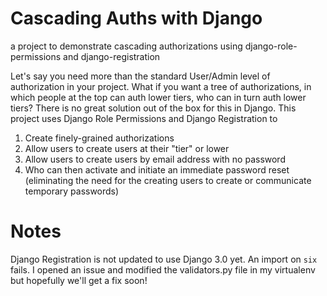 # Cascading Auths with Django
a project to demonstrate cascading authorizations using django-role-permissions and django-registration

Let's say you need more than the standard User/Admin level of authorization in your project. What if you want a tree of authorizations, in which people at the top can auth lower tiers, who can in turn auth lower tiers? There is no great solution out of the box for this in Django. This project uses Django Role Permissions and Django Registration to 

1. Create finely-grained authorizations
2. Allow users to create users at their "tier" or lower
3. Allow users to create users by email address with no password
4. Who can then activate and initiate an immediate password reset (eliminating the need for the creating users to create or communicate temporary passwords)

# Notes
Django Registration is not updated to use Django 3.0 yet. An import on `six` fails. I opened an issue and modified the validators.py file in my virtualenv but hopefully we'll get a fix soon!
